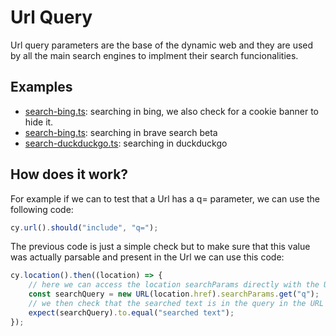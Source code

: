 # Url Query

Url query parameters are the base of the dynamic web and they are used by all the main search engines to implment their search funcionalities.


## Examples 
- [search-bing.ts](cypress/integration/search-bing.ts): searching in bing, we also check for a cookie banner to hide it.
- [search-bing.ts](cypress/integration/search-brave.ts): searching in brave search beta
- [search-duckduckgo.ts](cypress/integration/search-duckduckgo.ts): searching in duckduckgo


## How does it work? 
For example if we can to test that a Url has a q= parameter, we can use the following code:

```typescript
cy.url().should("include", "q=");
```

The previous code is just a simple check but to make sure that this value was actually parsable and present in the Url we can use this code:

```typescript
cy.location().then((location) => {
    // here we can access the location searchParams directly with the URL constructor
    const searchQuery = new URL(location.href).searchParams.get("q");
    // we then check that the searched text is in the query in the URL
    expect(searchQuery).to.equal("searched text");
});
```